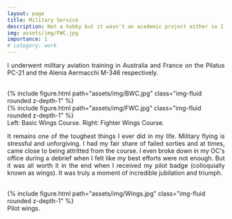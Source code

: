 ```yaml
---
layout: page
title: Military Service
description: Not a hobby but it wasn't an academic project either so I put it here 🤷‍♂️
img: assets/img/FWC.jpg
importance: 1
# category: work
---
```

<p style="text-align: justify">
I underwent military aviation training in Australia and France on the Pilatus PC-21 and the Alenia Aermacchi M-346 respectively.
<br><br>
</p>

<div class="row justify-content-center">
    <div class="col-6">
        {% include figure.html path="assets/img/BWC.jpg" class="img-fluid rounded z-depth-1" %}
    </div>
    <div class="col-6">
        {% include figure.html path="assets/img/FWC.jpg" class="img-fluid rounded z-depth-1" %}
    </div>
</div>
<div class="caption">
    Left: Basic Wings Course. Right: Fighter Wings Course.
</div>

<p style="text-align: justify">
It remains one of the toughest things I ever did in my life. Military flying is stressful and unforgiving. I had my fair share of failed sorties and at times, came close to being attritted from the course. I even broke down in my OC's office during a debrief when I felt like my best efforts were not enough. But it was all worth it in the end when I received my pilot badge (colloquially known as wings). It was truly a moment of incredible jubilation and triumph.
<br><br>
</p>

<div class="row justify-content-center">
    <div class="col-">
        {% include figure.html path="assets/img/Wings.jpg" class="img-fluid rounded z-depth-1" %}
    </div>
</div>
<div class="caption">
    Pilot wings.
</div>